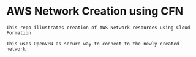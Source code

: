 # AWS Network Creation using CFN

```
This repo illustrates creation of AWS Network resources using Cloud Formation

This uses OpenVPN as secure way to connect to the newly created network 
```
